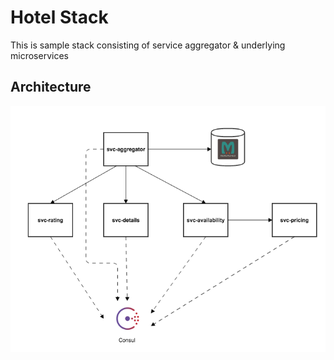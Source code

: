 # Hotel Stack

This is sample stack consisting of service aggregator & underlying microservices

## Architecture

![](hotel-stack-arch.png)